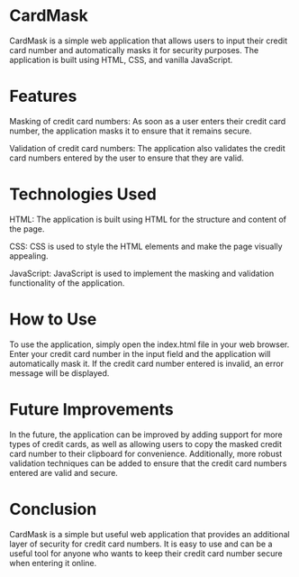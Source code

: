 # CardMask

CardMask is a simple web application that allows users to input their credit card number and automatically masks it for security purposes. The application is built using HTML, CSS, and vanilla JavaScript.

# Features
Masking of credit card numbers: As soon as a user enters their credit card number, the application masks it to ensure that it remains secure.

Validation of credit card numbers: The application also validates the credit card numbers entered by the user to ensure that they are valid.

# Technologies Used
HTML: The application is built using HTML for the structure and content of the page.

CSS: CSS is used to style the HTML elements and make the page visually appealing.

JavaScript: JavaScript is used to implement the masking and validation functionality of the application.

# How to Use
To use the application, simply open the index.html file in your web browser. Enter your credit card number in the input field and the application will automatically mask it. If the credit card number entered is invalid, an error message will be displayed.

# Future Improvements
In the future, the application can be improved by adding support for more types of credit cards, as well as allowing users to copy the masked credit card number to their clipboard for convenience. Additionally, more robust validation techniques can be added to ensure that the credit card numbers entered are valid and secure.

# Conclusion
CardMask is a simple but useful web application that provides an additional layer of security for credit card numbers. It is easy to use and can be a useful tool for anyone who wants to keep their credit card number secure when entering it online.




